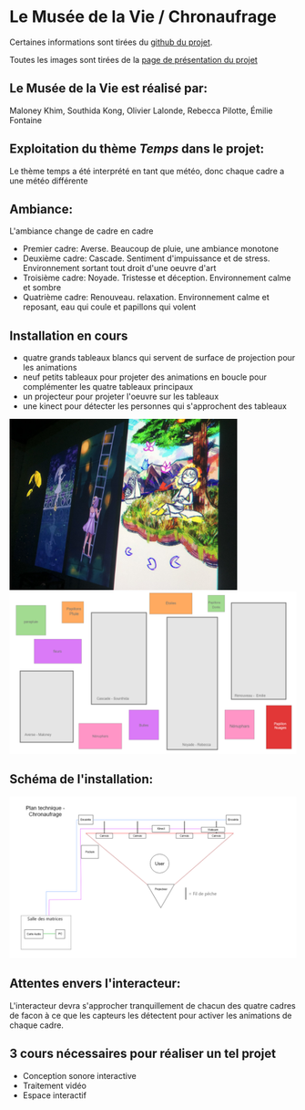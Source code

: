 # Le Musée de la Vie / Chronaufrage

Certaines informations sont tirées du [github du projet](https://github.com/Blobduckies/Chronaufrage).

Toutes les images sont tirées de la [page de présentation du projet](https://tim-montmorency.com/2022/projets/Chronaufrage/docs/web/index.html)


## Le Musée de la Vie est réalisé par:
Maloney Khim, Southida Kong, Olivier Lalonde, Rebecca Pilotte, Émilie Fontaine


## Exploitation du thème *Temps* dans le projet:
Le thème temps a été interprété en tant que météo, donc chaque cadre a une météo différente


## Ambiance:
L'ambiance change de cadre en cadre
- Premier cadre: Averse. Beaucoup de pluie, une ambiance monotone
- Deuxième cadre: Cascade. Sentiment d'impuissance et de stress. Environnement sortant tout droit d'une oeuvre d'art
- Troisième cadre:  Noyade. Tristesse et déception. Environnement calme et sombre
- Quatrième cadre: Renouveau. relaxation. Environnement calme et reposant, eau qui coule et papillons qui volent

## Installation en cours
- quatre grands tableaux blancs qui servent de surface de projection pour les animations
- neuf petits tableaux pour projeter des animations en boucle pour complémenter les quatre tableaux principaux
- un projecteur pour projeter l'oeuvre sur les tableaux
- une kinect pour détecter les personnes qui s'approchent des tableaux

<img src="../../media/mediachronaufrage/mappingmusee.jpg" style="width: 400px"></img>
<img src="../../media/mediachronaufrage/planmusee.png" style="width: 540px"></img>

## Schéma de l'installation:

<img src="../../media/mediachronaufrage/plantechnique.png" style="width: 600px"></img>

## Attentes envers l'interacteur:
L'interacteur devra s'approcher tranquillement de chacun des quatre cadres de facon à ce que les capteurs les détectent pour activer les animations de chaque cadre.

## 3 cours nécessaires pour réaliser un tel projet
- Conception sonore interactive
- Traitement vidéo
- Espace interactif

